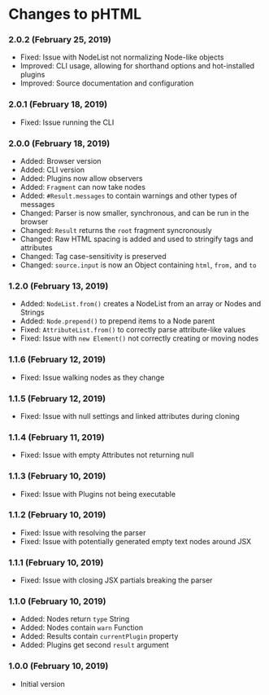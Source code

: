 # Changes to pHTML

### 2.0.2 (February 25, 2019)

- Fixed: Issue with NodeList not normalizing Node-like objects
- Improved: CLI usage, allowing for shorthand options and hot-installed plugins
- Improved: Source documentation and configuration

### 2.0.1 (February 18, 2019)

- Fixed: Issue running the CLI

### 2.0.0 (February 18, 2019)

- Added: Browser version
- Added: CLI version
- Added: Plugins now allow observers
- Added: `Fragment` can now take nodes
- Added: `#Result.messages` to contain warnings and other types of messages
- Changed: Parser is now smaller, synchronous, and can be run in the browser
- Changed: `Result` returns the `root` fragment syncronously
- Changed: Raw HTML spacing is added and used to stringify tags and attributes
- Changed: Tag case-sensitivity is preserved
- Changed: `source.input` is now an Object containing `html`, `from,` and `to`

### 1.2.0 (February 13, 2019)

- Added: `NodeList.from()` creates a NodeList from an array or Nodes and Strings
- Added: `Node.prepend()` to prepend items to a Node parent
- Fixed: `AttributeList.from()` to correctly parse attribute-like values
- Fixed: Issue with `new Element()` not correctly creating or moving nodes

### 1.1.6 (February 12, 2019)

- Fixed: Issue walking nodes as they change

### 1.1.5 (February 12, 2019)

- Fixed: Issue with null settings and linked attributes during cloning

### 1.1.4 (February 11, 2019)

- Fixed: Issue with empty Attributes not returning null

### 1.1.3 (February 10, 2019)

- Fixed: Issue with Plugins not being executable

### 1.1.2 (February 10, 2019)

- Fixed: Issue with resolving the parser
- Fixed: Issue with potentially generated empty text nodes around JSX

### 1.1.1 (February 10, 2019)

- Fixed: Issue with closing JSX partials breaking the parser

### 1.1.0 (February 10, 2019)

- Added: Nodes return `type` String
- Added: Nodes contain `warn` Function
- Added: Results contain `currentPlugin` property
- Added: Plugins get second `result` argument

### 1.0.0 (February 10, 2019)

- Initial version
